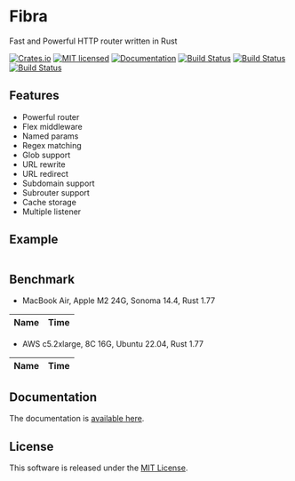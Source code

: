Fibra
==========================

Fast and Powerful HTTP router written in Rust

[![Crates.io][crates-badge]][crates-url]
[![MIT licensed][license-badge]][license-url]
[![Documentation][document-badge]][document-url]
[![Build Status][macos-badge]][macos-url]
[![Build Status][linux-badge]][linux-url]
[![Build Status][windows-badge]][windows-url]

[crates-badge]: https://img.shields.io/crates/v/fibra.svg
[crates-url]: https://crates.io/crates/fibra
[license-badge]: https://img.shields.io/badge/license-MIT-blue.svg
[license-url]: https://github.com/chensoft/fibra?tab=MIT-1-ov-file
[document-badge]: https://docs.rs/fibra/badge.svg
[document-url]: https://docs.rs/fibra
[macos-badge]: https://github.com/chensoft/fibra/actions/workflows/macos.yml/badge.svg
[macos-url]: https://github.com/chensoft/fibra/actions/workflows/macos.yml
[linux-badge]: https://github.com/chensoft/fibra/actions/workflows/linux.yml/badge.svg
[linux-url]: https://github.com/chensoft/fibra/actions/workflows/linux.yml
[windows-badge]: https://github.com/chensoft/fibra/actions/workflows/windows.yml/badge.svg
[windows-url]: https://github.com/chensoft/fibra/actions/workflows/windows.yml

## Features

- Powerful router
- Flex middleware
- Named params
- Regex matching
- Glob support
- URL rewrite
- URL redirect
- Subdomain support
- Subrouter support
- Cache storage
- Multiple listener

## Example

```rust
```

## Benchmark

- MacBook Air, Apple M2 24G, Sonoma 14.4, Rust 1.77

| Name              |              Time               |
|:------------------|:-------------------------------:|

- AWS c5.2xlarge, 8C 16G, Ubuntu 22.04, Rust 1.77

| Name              |              Time               |
|:------------------|:-------------------------------:|

## Documentation

The documentation is [available here](https://docs.rs/fibra).

## License

This software is released under the [MIT License](https://github.com/chensoft/fibra?tab=MIT-1-ov-file).